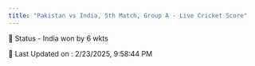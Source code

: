```yaml
---
title: "Pakistan vs India, 5th Match, Group A - Live Cricket Score"
---
```


📑 Status - India won by 6 wkts

📝 Last Updated on : 2/23/2025, 9:58:44 PM  

